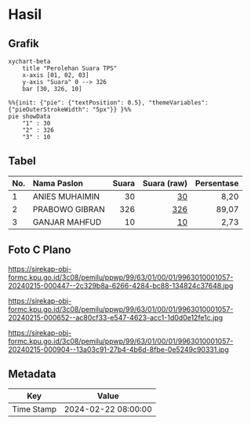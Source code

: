 # Hasil

## Grafik

```mermaid
xychart-beta
    title "Perolehan Suara TPS"
    x-axis [01, 02, 03]
    y-axis "Suara" 0 --> 326
    bar [30, 326, 10]
```

```mermaid
%%{init: {"pie": {"textPosition": 0.5}, "themeVariables": {"pieOuterStrokeWidth": "5px"}} }%%
pie showData
    "1" : 30
    "2" : 326
    "3" : 10
```

## Tabel

| No. | Nama Paslon    | Suara | Suara (raw) | Persentase |
|:--- |:-------------- | -----:| -----------:| ----------:|
| 1   | ANIES MUHAIMIN | 30    | [30][p-1]   | 8,20       |
| 2   | PRABOWO GIBRAN | 326   | [326][p-2]  | 89,07      |
| 3   | GANJAR MAHFUD  | 10    | [10][p-3]   | 2,73       |


[p-1]: https://github.com/gigit-pemilu/pemilu-2024-99-luar-negeri/blob/main/pilpres/hitung-suara/sub/99-luar-negeri/sub/63-kuching-malaysia/sub/01-kuching-malaysia/sub/0001-kuching-malaysia/sub/057-ksk-052/sub/paslon-1.txt
[p-2]: https://github.com/gigit-pemilu/pemilu-2024-99-luar-negeri/blob/main/pilpres/hitung-suara/sub/99-luar-negeri/sub/63-kuching-malaysia/sub/01-kuching-malaysia/sub/0001-kuching-malaysia/sub/057-ksk-052/sub/paslon-2.txt
[p-3]: https://github.com/gigit-pemilu/pemilu-2024-99-luar-negeri/blob/main/pilpres/hitung-suara/sub/99-luar-negeri/sub/63-kuching-malaysia/sub/01-kuching-malaysia/sub/0001-kuching-malaysia/sub/057-ksk-052/sub/paslon-3.txt

## Foto C Plano

https://sirekap-obj-formc.kpu.go.id/3c08/pemilu/ppwp/99/63/01/00/01/9963010001057-20240215-000447--2c329b8a-6266-4284-bc88-134824c37648.jpg

https://sirekap-obj-formc.kpu.go.id/3c08/pemilu/ppwp/99/63/01/00/01/9963010001057-20240215-000652--ac80cf33-e547-4623-acc1-1d0d0e12fe1c.jpg

https://sirekap-obj-formc.kpu.go.id/3c08/pemilu/ppwp/99/63/01/00/01/9963010001057-20240215-000904--13a03c91-27b4-4b6d-8fbe-0e5249c90331.jpg


## Metadata

| Key        | Value               |
| ---------- | ------------------- |
| Time Stamp | 2024-02-22 08:00:00 |



